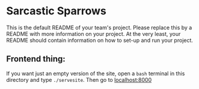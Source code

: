 # Sarcastic Sparrows
This is the default README of your team's project. Please replace this by a README with more information on your project. At the very least, your README should contain information on how to set-up and run your project.

## Frontend thing:

If you want just an empty version of the site, open a `bash` terminal in this directory and type `./servesite`. Then go to <a href="http://localhost:8000">localhost:8000</a>
